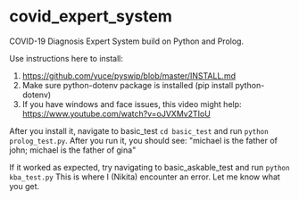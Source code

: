 # covid_expert_system
COVID-19 Diagnosis Expert System build on Python and Prolog.

Use instructions here to install:
1. https://github.com/yuce/pyswip/blob/master/INSTALL.md 
2. Make sure python-dotenv package is installed (pip install python-dotenv)
3. If you have windows and face issues, this video might help: https://www.youtube.com/watch?v=oJVXMv2TIoU 

After you install it, navigate to basic_test `cd basic_test` and run `python prolog_test.py`. 
After you run it, you should see: "michael is the father of john; michael is the father of gina"

If it worked as expected, try navigating to basic_askable_test and run `python kba_test.py`
This is where I (Nikita) encounter an error. Let me know what you get.